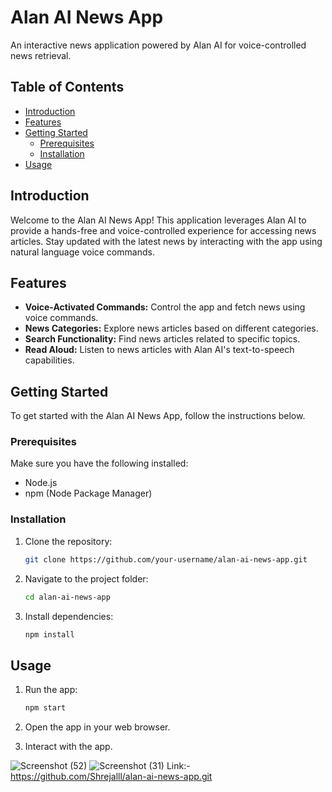 # Alan AI News App

An interactive news application powered by Alan AI for voice-controlled news retrieval.

## Table of Contents

- [Introduction](#introduction)
- [Features](#features)
- [Getting Started](#getting-started)
  - [Prerequisites](#prerequisites)
  - [Installation](#installation)
- [Usage](#usage)

## Introduction

Welcome to the Alan AI News App! This application leverages Alan AI to provide a hands-free and voice-controlled experience for accessing news articles. Stay updated with the latest news by interacting with the app using natural language voice commands.

## Features

- **Voice-Activated Commands:** Control the app and fetch news using voice commands.
- **News Categories:** Explore news articles based on different categories.
- **Search Functionality:** Find news articles related to specific topics.
- **Read Aloud:** Listen to news articles with Alan AI's text-to-speech capabilities.

## Getting Started

To get started with the Alan AI News App, follow the instructions below.

### Prerequisites

Make sure you have the following installed:

- Node.js
- npm (Node Package Manager)

### Installation

1. Clone the repository:

    ```bash
    git clone https://github.com/your-username/alan-ai-news-app.git
    ```

2. Navigate to the project folder:

    ```bash
    cd alan-ai-news-app
    ```

3. Install dependencies:

    ```bash
    npm install
    ```

## Usage

1. Run the app:

    ```bash
    npm start
    ```

2. Open the app in your web browser.

3. Interact with the app.

![Screenshot (52)](https://github.com/Shrejalll/alan-ai-news-app/assets/139336892/a7091c4f-33ae-4acc-8f86-be02984cf15b)
![Screenshot (31)](https://github.com/Shrejalll/alan-ai-news-app/assets/139336892/08c9b4d3-30bc-4d8b-94d7-aa3d99d51795)
Link:- https://github.com/Shrejalll/alan-ai-news-app.git
